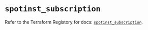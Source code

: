 # `spotinst_subscription`

Refer to the Terraform Registory for docs: [`spotinst_subscription`](https://registry.terraform.io/providers/spotinst/spotinst/1.121.0/docs/resources/subscription).
